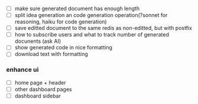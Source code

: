 - [ ] make sure generated document has enough length
- [ ] split idea generation an code generation operation(?sonnet for reasoning, haiku for code generation)
- [ ] save editted document to the same redis as non-editted, but with postfix
- [ ] how to subscribe users and what to track number of generated docunents (ask AI)
- [ ] show generated code in nice formatting
- [ ] download text with formatting

### enhance ui

- [ ] home page + header
- [ ] other dashboard pages
- [ ] dashboard sidebar
